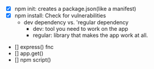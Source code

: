 - [x] npm init: creates a package.json(like a manifest)
- [x] npm install: Check for vulnerabilities
  - dev dependency vs. 'regular dependency
    - dev: tool you need to work on the app
    - regular: library that makes the app work at all.
- [] express() fnc
- [] app.get()
- [] npm script()
